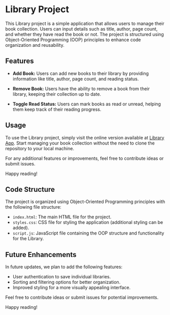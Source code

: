 # Library Project

This Library project is a simple application that allows users to manage their book collection. Users can input details such as title, author, page count, and whether they have read the book or not. The project is structured using Object-Oriented Programming (OOP) principles to enhance code organization and reusability.

## Features

- **Add Book:** Users can add new books to their library by providing information like title, author, page count, and reading status.

- **Remove Book:** Users have the ability to remove a book from their library, keeping their collection up to date.

- **Toggle Read Status:** Users can mark books as read or unread, helping them keep track of their reading progress.

## Usage
To use the Library project, simply visit the online version available at [Library App](https://your-library-app-url.com). Start managing your book collection without the need to clone the repository to your local machine.

For any additional features or improvements, feel free to contribute ideas or submit issues.

Happy reading!

## Code Structure

The project is organized using Object-Oriented Programming principles with the following file structure:

- `index.html`: The main HTML file for the project.
- `styles.css`: CSS file for styling the application (additional styling can be added).
- `script.js`: JavaScript file containing the OOP structure and functionality for the Library.

## Future Enhancements

In future updates, we plan to add the following features:

- User authentication to save individual libraries.
- Sorting and filtering options for better organization.
- Improved styling for a more visually appealing interface.

Feel free to contribute ideas or submit issues for potential improvements.

Happy reading!
